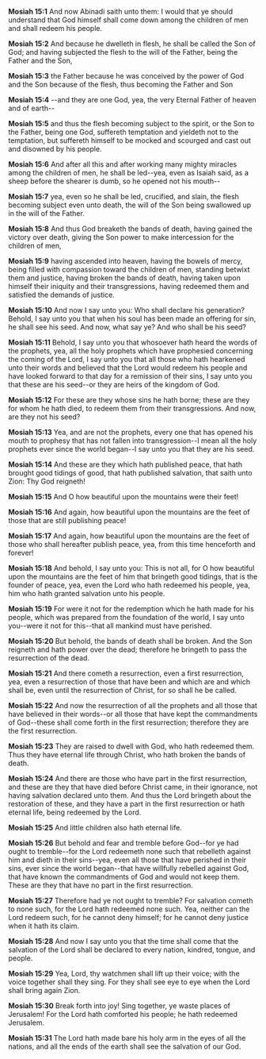 **Mosiah 15:1** And now Abinadi saith unto them: I would that ye should understand that God himself shall come down among the children of men and shall redeem his people.

**Mosiah 15:2** And because he dwelleth in flesh, he shall be called the Son of God; and having subjected the flesh to the will of the Father, being the Father and the Son,

**Mosiah 15:3** the Father because he was conceived by the power of God and the Son because of the flesh, thus becoming the Father and Son

**Mosiah 15:4** --and they are one God, yea, the very Eternal Father of heaven and of earth--

**Mosiah 15:5** and thus the flesh becoming subject to the spirit, or the Son to the Father, being one God, suffereth temptation and yieldeth not to the temptation, but suffereth himself to be mocked and scourged and cast out and disowned by his people.

**Mosiah 15:6** And after all this and after working many mighty miracles among the children of men, he shall be led--yea, even as Isaiah said, as a sheep before the shearer is dumb, so he opened not his mouth--

**Mosiah 15:7** yea, even so he shall be led, crucified, and slain, the flesh becoming subject even unto death, the will of the Son being swallowed up in the will of the Father.

**Mosiah 15:8** And thus God breaketh the bands of death, having gained the victory over death, giving the Son power to make intercession for the children of men,

**Mosiah 15:9** having ascended into heaven, having the bowels of mercy, being filled with compassion toward the children of men, standing betwixt them and justice, having broken the bands of death, having taken upon himself their iniquity and their transgressions, having redeemed them and satisfied the demands of justice.

**Mosiah 15:10** And now I say unto you: Who shall declare his generation? Behold, I say unto you that when his soul has been made an offering for sin, he shall see his seed. And now, what say ye? And who shall be his seed?

**Mosiah 15:11** Behold, I say unto you that whosoever hath heard the words of the prophets, yea, all the holy prophets which have prophesied concerning the coming of the Lord, I say unto you that all those who hath hearkened unto their words and believed that the Lord would redeem his people and have looked forward to that day for a remission of their sins, I say unto you that these are his seed--or they are heirs of the kingdom of God.

**Mosiah 15:12** For these are they whose sins he hath borne; these are they for whom he hath died, to redeem them from their transgressions. And now, are they not his seed?

**Mosiah 15:13** Yea, and are not the prophets, every one that has opened his mouth to prophesy that has not fallen into transgression--I mean all the holy prophets ever since the world began--I say unto you that they are his seed.

**Mosiah 15:14** And these are they which hath published peace, that hath brought good tidings of good, that hath published salvation, that saith unto Zion: Thy God reigneth!

**Mosiah 15:15** And O how beautiful upon the mountains were their feet!

**Mosiah 15:16** And again, how beautiful upon the mountains are the feet of those that are still publishing peace!

**Mosiah 15:17** And again, how beautiful upon the mountains are the feet of those who shall hereafter publish peace, yea, from this time henceforth and forever!

**Mosiah 15:18** And behold, I say unto you: This is not all, for O how beautiful upon the mountains are the feet of him that bringeth good tidings, that is the founder of peace, yea, even the Lord who hath redeemed his people, yea, him who hath granted salvation unto his people.

**Mosiah 15:19** For were it not for the redemption which he hath made for his people, which was prepared from the foundation of the world, I say unto you--were it not for this--that all mankind must have perished.

**Mosiah 15:20** But behold, the bands of death shall be broken. And the Son reigneth and hath power over the dead; therefore he bringeth to pass the resurrection of the dead.

**Mosiah 15:21** And there cometh a resurrection, even a first resurrection, yea, even a resurrection of those that have been and which are and which shall be, even until the resurrection of Christ, for so shall he be called.

**Mosiah 15:22** And now the resurrection of all the prophets and all those that have believed in their words--or all those that have kept the commandments of God--these shall come forth in the first resurrection; therefore they are the first resurrection.

**Mosiah 15:23** They are raised to dwell with God, who hath redeemed them. Thus they have eternal life through Christ, who hath broken the bands of death.

**Mosiah 15:24** And there are those who have part in the first resurrection, and these are they that have died before Christ came, in their ignorance, not having salvation declared unto them. And thus the Lord bringeth about the restoration of these, and they have a part in the first resurrection or hath eternal life, being redeemed by the Lord.

**Mosiah 15:25** And little children also hath eternal life.

**Mosiah 15:26** But behold and fear and tremble before God--for ye had ought to tremble--for the Lord redeemeth none such that rebelleth against him and dieth in their sins--yea, even all those that have perished in their sins, ever since the world began--that have willfully rebelled against God, that have known the commandments of God and would not keep them. These are they that have no part in the first resurrection.

**Mosiah 15:27** Therefore had ye not ought to tremble? For salvation cometh to none such, for the Lord hath redeemed none such. Yea, neither can the Lord redeem such, for he cannot deny himself; for he cannot deny justice when it hath its claim.

**Mosiah 15:28** And now I say unto you that the time shall come that the salvation of the Lord shall be declared to every nation, kindred, tongue, and people.

**Mosiah 15:29** Yea, Lord, thy watchmen shall lift up their voice; with the voice together shall they sing. For they shall see eye to eye when the Lord shall bring again Zion.

**Mosiah 15:30** Break forth into joy! Sing together, ye waste places of Jerusalem! For the Lord hath comforted his people; he hath redeemed Jerusalem.

**Mosiah 15:31** The Lord hath made bare his holy arm in the eyes of all the nations, and all the ends of the earth shall see the salvation of our God.


